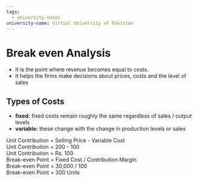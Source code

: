 ```yaml
---
tags:
  - university-notes
university-name: Virtual University of Pakistan
---
```


# Break even Analysis
- It is the point where revenue becomes equal to costs.
- It helps the firms make decisions about prices, costs and the level of sales

## Types of Costs
- **fixed:** fixed costs remain roughly the same regardless of sales / output levels
- **variable:** these change with the change in production levels or sales

Unit Contribution = Selling Price - Variable Cost  
Unit Contribution = 200 - 100  
Unit Contribution = Rs. 100  
Break-even Point = Fixed Cost / Contribution Margin  
Break-even Point = 30,000 / 100  
Break-even Point = 300 Units
